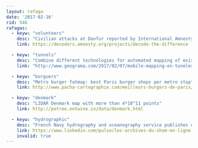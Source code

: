 ```yaml
---
layout: rafaga
date: '2017-02-16'
rid: 546
rafagas:
  - keyw: "volunteers"
    desc: "Civilian attacks at Danfur reported by International Amnesty volunteering work comparing satellite images"
    link: https://decoders.amnesty.org/projects/decode-the-difference

  - keyw: "tunnels"
    desc: "Combine different technologies for automated mapping of existing tunnels"
    link: "http://www.geograma.com/2017/02/07/mobile-mapping-en-tuneles-la-solucion-al-desconocimiento-de-su-trazado/"

  - keyw: "burguers"
    desc: "Metro burger fatmap: best Paris burger shops per metro stop"
    link: http://www.pacha-cartographie.com/meilleurs-burgers-de-paris/

  - keyw: "denmark"
    desc: "LIDAR Denmark map with more than 4*10^11 points"
    link: http://potree.entwine.io/data/denmark.html

  - keyw: "hydrographic"
    desc: "French Navy hydrography and oceanography service publishes old nautical charts"
    link: https://www.linkedin.com/pulse/les-archives-du-shom-en-ligne-documents-in%C3%A9dits-sur-dodeur
    invalid: true
---
```

